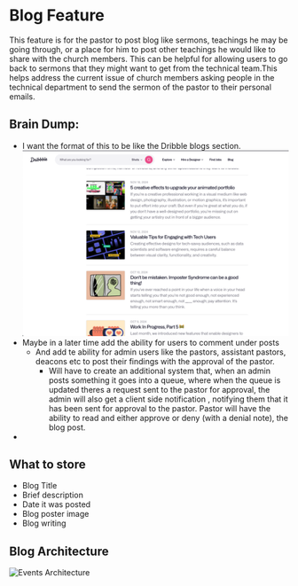 # Blog Feature

This feature is for the pastor to post blog like sermons, teachings he may be going through, or a place for him to post other teachings he would like to share with the church members. This can be helpful for allowing users to go back to sermons that they might want to get from the technical team.This helps address the current issue of church members asking people in the technical department to send the sermon of the pastor to their personal emails.

## Brain Dump:

- I want the format of this to be like the Dribble blogs section.
  ![Dribble Blog Page](public/docs/Dribble_Blog_Page.png)
- Maybe in a later time add the ability for users to comment under posts
  - And add te ability for admin users like the pastors, assistant pastors, deacons etc to post their findings with the approval of the pastor.
    - Will have to create an additional system that, when an admin posts something it goes into a queue, where when the queue is updated theres a request sent to the pastor for approval, the admin will also get a client side notification , notifying them that it has been sent for approval to the pastor. Pastor will have the ability to read and either approve or deny (with a denial note), the blog post.
-

## What to store

- Blog Title
- Brief description
- Date it was posted
- Blog poster image
- Blog writing

## Blog Architecture

![Events Architecture](public/docs/Blogs_Architecture.png)

